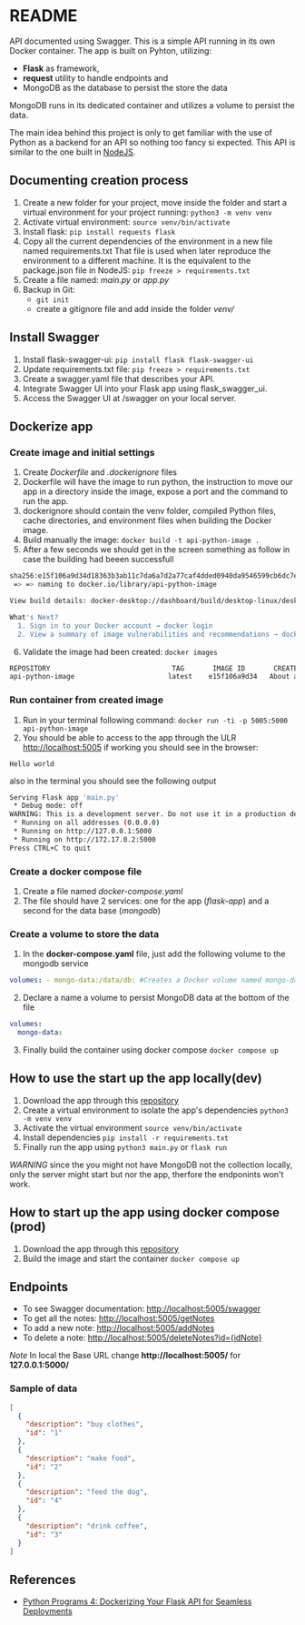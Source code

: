 # README

API documented using Swagger. This is a simple API running in its own Docker container. The app is built on Pyhton, utilizing:

- **Flask** as framework,
- **request** utility to handle endpoints and
- MongoDB as the database to persist the store the data

MongoDB runs in its dedicated container and utilizes a volume to persist the data.

The main idea behind this project is only to get familiar with the use of Python as a backend for an API so nothing too fancy si expected. This API is similar to the one built in [NodeJS](https://github.com/luisSilvaEs/api-sample-swagger-documented).

## Documenting creation process

1. Create a new folder for your project, move inside the folder and start a virtual environment for your project running: `python3 -m venv venv`
2. Activate virtual environment: `source venv/bin/activate`
3. Install flask: `pip install requests flask`
4. Copy all the current dependencies of the environment in a new file named requirements.txt That file is used when later reproduce the environment to a different machine. It is the equivalent to the package.json file in NodeJS: `pip freeze > requirements.txt`
5. Create a file named: _main.py_ or _app.py_
6. Backup in Git:
   - `git init`
   - create a gitignore file and add inside the folder _venv/_

## Install Swagger

1. Install flask-swagger-ui: `pip install flask flask-swagger-ui`
2. Update requirements.txt file: `pip freeze > requirements.txt`
3. Create a swagger.yaml file that describes your API.
4. Integrate Swagger UI into your Flask app using flask_swagger_ui.
5. Access the Swagger UI at /swagger on your local server.

## Dockerize app

### Create image and initial settings

1. Create _Dockerfile_ and _.dockerignore_ files
2. Dockerfile will have the image to run python, the instruction to move our app in a directory inside the image, expose a port and the command to run the app.
3. dockerignore should contain the venv folder, compiled Python files, cache directories, and environment files when building the Docker image.
4. Build manually the image: `docker build -t api-python-image .`
5. After a few seconds we should get in the screen something as follow in case the building had beeen successfull

```bash
sha256:e15f106a9d34d18363b3ab11c7da6a7d2a77caf4dded0940da9546599cb6dc7e                                          0.0s
 => => naming to docker.io/library/api-python-image                                                                                                0.0s

View build details: docker-desktop://dashboard/build/desktop-linux/desktop-linux/tfybdh9wrkhsm3pkc1dh6midu

What's Next?
  1. Sign in to your Docker account → docker login
  2. View a summary of image vulnerabilities and recommendations → docker scout quickview
```

6. Validate the image had been created: `docker images`

```bash
REPOSITORY                              TAG       IMAGE ID       CREATED              SIZE
api-python-image                       latest    e15f106a9d34   About a minute ago   175MB
```

### Run container from created image

1. Run in your terminal following command: `docker run -ti -p 5005:5000 api-python-image`
2. You should be able to access to the app through the ULR [http://localhost:5005](http://localhost:5005) if working you should
   see in the browser:

```
Hello world
```

also in the terminal you should see the following output

```bash
Serving Flask app 'main.py'
 * Debug mode: off
WARNING: This is a development server. Do not use it in a production deployment. Use a production WSGI server instead.
 * Running on all addresses (0.0.0.0)
 * Running on http://127.0.0.1:5000
 * Running on http://172.17.0.2:5000
Press CTRL+C to quit
```

### Create a docker compose file

1. Create a file named _docker-compose.yaml_
2. The file should have 2 services: one for the app (_flask-app_) and a second for the data base (_mongodb_)

### Create a volume to store the data

1. In the **docker-compose.yaml** file, just add the following volume to the mongodb service

```yaml
volumes: - mongo-data:/data/db: #Creates a Docker volume named mongo-data that is mapped to MongoDB's data directory (/data/db). This ensures that data persists even if the container is stopped or removed.
```

2. Declare a name a volume to persist MongoDB data at the bottom of the file

```yaml
volumes:
  mongo-data:
```

3. Finally build the container using docker compose `docker compose up`

## How to use the start up the app locally(dev)

1. Download the app through this [repository](https://github.com/luisSilvaEs/api-sample-swagger-python)
2. Create a virtual environment to isolate the app's dependencies `python3 -m venv venv`
3. Activate the virtual environment `source venv/bin/activate`
4. Install dependencies `pip install -r requirements.txt`
5. Finally run the app using `python3 main.py` or `flask run`

_WARNING_ since the you might not have MongoDB not the collection locally, only the server might start but nor the app,
therfore the endponints won't work.

## How to start up the app using docker compose (prod)

1. Download the app through this [repository](https://github.com/luisSilvaEs/api-sample-swagger-python)
2. Build the image and start the container `docker compose up`

## Endpoints

- To see Swagger documentation: [http://localhost:5005/swagger](http://localhost:5005/swagger)
- To get all the notes: [http://localhost:5005/getNotes](http://localhost:5005/getNotes)
- To add a new note: [http://localhost:5005/addNotes](http://localhost:5005/addNotes)
- To delete a note: [http://localhost:5005/deleteNotes?id={idNote}](http://localhost:5005/deleteNotes?id={idNote})

_Note_ In local the Base URL change **http://localhost:5005/** for **127.0.0.1:5000/**

### Sample of data

```json
[
  {
    "description": "buy clothes",
    "id": "1"
  },
  {
    "description": "make food",
    "id": "2"
  },
  {
    "description": "feed the dog",
    "id": "4"
  },
  {
    "description": "drink coffee",
    "id": "3"
  }
]
```

## References

- [Python Programs 4: Dockerizing Your Flask API for Seamless Deployments](https://medium.com/@prateekbansalind/python-programs-4-dockerizing-your-flask-api-for-seamless-deployments-28c1842a92cb)
